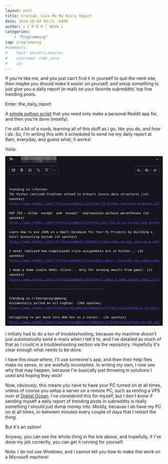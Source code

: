 ```yaml
---
layout: post
title: Crontab, Give Me My Daily Report
date: 2024-10-04 00:13 -0400
author: 𐕣 C M D R ░ NOVA 𐕣
categories:
    - "Programming"
tag: programming
#comments:
#    host: mkultra.monster
#    username: cmdr_nova
#    id: 
---
```

If you're like me, and you just can't find it in yourself to quit the nerd-site, then maybe you should make it easier on yourself, and setup something to just give you a daily report (e-mail) on your favorite subreddits' top five trending posts.

Enter: the_daily_report

A <a href="https://github.com/cmdr-nova/the_daily_report/tree/main" target="_blank">simple python script</a> that you need only make a personal Reddit app for, and then you're done (mostly).

I'm still a bit of a noob, learning all of this stuff as I go, like you do, and *how I do*. So, I'm writing this with it scheduled to send me my daily report at 9am, everyday, and guess what, it works!

Voila:

<img class="img-wrap" src="/img/posts/thereport/the_report_example.png">

I initially had to do a ton of troubleshooting, because my machine *doesn't* just automatically send e-mails when I tell it to, and I've detailed as much of that as I could in a troubleshooting section via the repository. Hopefully it's clear enough what needs to be done.

I have this issue where, I'll use someone's app, and then their help files make no sense, or are woefully incomplete. In writing my own, I now see why that may happen, because I'm basically just throwing in solutions I used and hoping they stick!

Now, *obviously*, this means you have to have your PC turned on at all times, unless of course you setup a server on a remote PC, such as renting a VPS over at <a href="https://www.digitalocean.com" target="_blank">Digital Ocean</a>. I've *considered* this for myself, but I don't know if sending myself a daily report of trending posts in subreddits is really something I should just dump money into. Mostly, because I *do* have my PC on at all times, in-between minutes every couple of days that I restart the thing.

But it's an option!

Anyway, you can see the whole thing in the link above, and hopefully, if I've done my job correctly, you can get it running for yourself.

Note: I do not use Windows, and I cannot tell you how to make this work on a Microsoft machine!